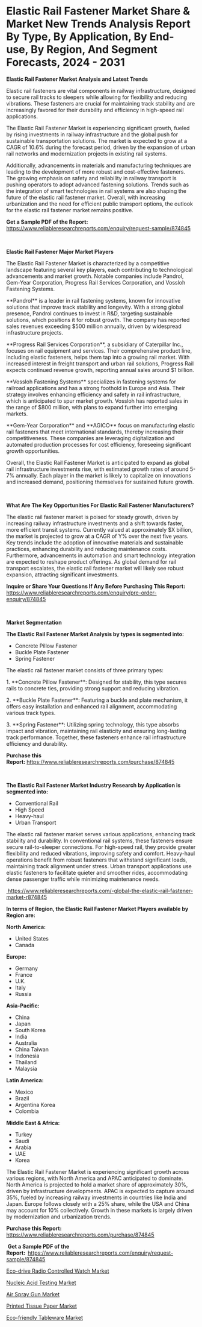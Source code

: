 <p><h1>Elastic Rail Fastener Market Share & Market New Trends Analysis Report By Type, By Application, By End-use, By Region, And Segment Forecasts, 2024 - 2031</h1></p><p><strong>Elastic Rail Fastener Market Analysis and Latest Trends</strong></p>
<p><p>Elastic rail fasteners are vital components in railway infrastructure, designed to secure rail tracks to sleepers while allowing for flexibility and reducing vibrations. These fasteners are crucial for maintaining track stability and are increasingly favored for their durability and efficiency in high-speed rail applications.</p><p>The Elastic Rail Fastener Market is experiencing significant growth, fueled by rising investments in railway infrastructure and the global push for sustainable transportation solutions. The market is expected to grow at a CAGR of 10.6% during the forecast period, driven by the expansion of urban rail networks and modernization projects in existing rail systems. </p><p>Additionally, advancements in materials and manufacturing techniques are leading to the development of more robust and cost-effective fasteners. The growing emphasis on safety and reliability in railway transport is pushing operators to adopt advanced fastening solutions. Trends such as the integration of smart technologies in rail systems are also shaping the future of the elastic rail fastener market. Overall, with increasing urbanization and the need for efficient public transport options, the outlook for the elastic rail fastener market remains positive.</p></p>
<p><strong>Get a Sample PDF of the Report:&nbsp;</strong> <a href="https://www.reliableresearchreports.com/enquiry/request-sample/874845">https://www.reliableresearchreports.com/enquiry/request-sample/874845</a></p>
<p>&nbsp;</p>
<p><strong>Elastic Rail Fastener Major Market Players</strong></p>
<p><p>The Elastic Rail Fastener Market is characterized by a competitive landscape featuring several key players, each contributing to technological advancements and market growth. Notable companies include Pandrol, Gem-Year Corporation, Progress Rail Services Corporation, and Vossloh Fastening Systems.</p><p>**Pandrol** is a leader in rail fastening systems, known for innovative solutions that improve track stability and longevity. With a strong global presence, Pandrol continues to invest in R&D, targeting sustainable solutions, which positions it for robust growth. The company has reported sales revenues exceeding $500 million annually, driven by widespread infrastructure projects.</p><p>**Progress Rail Services Corporation**, a subsidiary of Caterpillar Inc., focuses on rail equipment and services. Their comprehensive product line, including elastic fasteners, helps them tap into a growing rail market. With increased interest in freight transport and urban rail solutions, Progress Rail expects continued revenue growth, reporting annual sales around $1 billion.</p><p>**Vossloh Fastening Systems** specializes in fastening systems for railroad applications and has a strong foothold in Europe and Asia. Their strategy involves enhancing efficiency and safety in rail infrastructure, which is anticipated to spur market growth. Vossloh has reported sales in the range of $800 million, with plans to expand further into emerging markets.</p><p>**Gem-Year Corporation** and **AGICO** focus on manufacturing elastic rail fasteners that meet international standards, thereby increasing their competitiveness. These companies are leveraging digitalization and automated production processes for cost efficiency, foreseeing significant growth opportunities.</p><p>Overall, the Elastic Rail Fastener Market is anticipated to expand as global rail infrastructure investments rise, with estimated growth rates of around 5-7% annually. Each player in the market is likely to capitalize on innovations and increased demand, positioning themselves for sustained future growth.</p></p>
<p>&nbsp;</p>
<p><strong>What Are The Key Opportunities For Elastic Rail Fastener Manufacturers?</strong></p>
<p><p>The elastic rail fastener market is poised for steady growth, driven by increasing railway infrastructure investments and a shift towards faster, more efficient transit systems. Currently valued at approximately $X billion, the market is projected to grow at a CAGR of Y% over the next five years. Key trends include the adoption of innovative materials and sustainable practices, enhancing durability and reducing maintenance costs. Furthermore, advancements in automation and smart technology integration are expected to reshape product offerings. As global demand for rail transport escalates, the elastic rail fastener market will likely see robust expansion, attracting significant investments.</p></p>
<p><strong>Inquire or Share Your Questions If Any Before Purchasing This Report:</strong> <a href="https://www.reliableresearchreports.com/enquiry/pre-order-enquiry/874845">https://www.reliableresearchreports.com/enquiry/pre-order-enquiry/874845</a></p>
<p>&nbsp;</p>
<p><strong>Market Segmentation</strong></p>
<p><strong>The Elastic Rail Fastener Market Analysis by types is segmented into:</strong></p>
<p><ul><li>Concrete Pillow Fastener</li><li>Buckle Plate Fastener</li><li>Spring Fastener</li></ul></p>
<p><p>The elastic rail fastener market consists of three primary types: </p><p>1. **Concrete Pillow Fastener**: Designed for stability, this type secures rails to concrete ties, providing strong support and reducing vibration.</p><p>2. **Buckle Plate Fastener**: Featuring a buckle and plate mechanism, it offers easy installation and enhanced rail alignment, accommodating various track types.</p><p>3. **Spring Fastener**: Utilizing spring technology, this type absorbs impact and vibration, maintaining rail elasticity and ensuring long-lasting track performance. Together, these fasteners enhance rail infrastructure efficiency and durability.</p></p>
<p><strong>Purchase this Report:&nbsp;</strong><a href="https://www.reliableresearchreports.com/purchase/874845">https://www.reliableresearchreports.com/purchase/874845</a></p>
<p>&nbsp;</p>
<p><strong>The Elastic Rail Fastener Market Industry Research by Application is segmented into:</strong></p>
<p><ul><li>Conventional Rail</li><li>High Speed</li><li>Heavy-haul</li><li>Urban Transport</li></ul></p>
<p><p>The elastic rail fastener market serves various applications, enhancing track stability and durability. In conventional rail systems, these fasteners ensure secure rail-to-sleeper connections. For high-speed rail, they provide greater flexibility and reduced vibrations, improving safety and comfort. Heavy-haul operations benefit from robust fasteners that withstand significant loads, maintaining track alignment under stress. Urban transport applications use elastic fasteners to facilitate quieter and smoother rides, accommodating dense passenger traffic while minimizing maintenance needs.</p></p>
<p><a href="https://www.reliableresearchreports.com/-global-the-elastic-rail-fastener-market-r874845">&nbsp;https://www.reliableresearchreports.com/-global-the-elastic-rail-fastener-market-r874845</a></p>
<p><strong>In terms of Region, the Elastic Rail Fastener Market Players available by Region are:</strong></p>
<p>
    <p> <strong> North America: </strong>
        <ul>
            <li>United States</li>
            <li>Canada</li>
        </ul>
        </p> 
    <p> <strong> Europe: </strong>
        <ul>
            <li>Germany</li>
            <li>France</li>
            <li>U.K.</li>
            <li>Italy</li>
            <li>Russia</li>
        </ul>
        </p> 
    <p> <strong> Asia-Pacific: </strong>
        <ul>
            <li>China</li>
            <li>Japan</li>
            <li>South Korea</li>
            <li>India</li>
            <li>Australia</li>
            <li>China Taiwan</li>
            <li>Indonesia</li>
            <li>Thailand</li>
            <li>Malaysia</li>
        </ul>
        </p> 
    <p> <strong> Latin America: </strong>
        <ul>
            <li>Mexico</li>
            <li>Brazil</li>
            <li>Argentina Korea</li>
            <li>Colombia</li>
        </ul>
        </p> 
    <p> <strong> Middle East & Africa: </strong>
        <ul>
            <li>Turkey</li>
            <li>Saudi</li>
            <li>Arabia</li>
            <li>UAE</li>
            <li>Korea</li>
        </ul>
    </p>
    </p>
<p><p>The Elastic Rail Fastener Market is experiencing significant growth across various regions, with North America and APAC anticipated to dominate. North America is projected to hold a market share of approximately 30%, driven by infrastructure developments. APAC is expected to capture around 35%, fueled by increasing railway investments in countries like India and Japan. Europe follows closely with a 25% share, while the USA and China may account for 10% collectively. Growth in these markets is largely driven by modernization and urbanization trends.</p></p>
<p><strong>Purchase this Report: </strong><a href="https://www.reliableresearchreports.com/purchase/874845">https://www.reliableresearchreports.com/purchase/874845</a></p>
<p>&nbsp;<strong>Get a Sample PDF of the Report:&nbsp;&nbsp;</strong><a href="https://www.reliableresearchreports.com/enquiry/request-sample/874845">https://www.reliableresearchreports.com/enquiry/request-sample/874845</a></p>
<p><strong></strong></p>
<p><p><a href="https://github.com/julyju69/Market-Research-Report-List-5/blob/main/eco-drive-radio-controlled-watch-market.md">Eco-drive Radio Controlled Watch Market</a></p><p><a href="https://www.linkedin.com/pulse/nucleic-acid-testing-market-overview-regional-outlook-competitive-cuese?trackingId=D81V9A5NQhqp1akAQeOZqQ%3D%3D">Nucleic Acid Testing Market</a></p><p><a href="https://www.linkedin.com/pulse/air-spray-gun-market-trends-detailed-study-its-segmentation-3qbcc?trackingId=JkxsGMxBSneU0wA8HQT2lg%3D%3D">Air Spray Gun Market</a></p><p><a href="https://issuu.com/reportprime-2/docs/printed-tissue-paper-market-size-20_3645a0e09cff78">Printed Tissue Paper Market</a></p><p><a href="https://github.com/nathandecarvalho/Market-Research-Report-List-5/blob/main/eco-friendly-tableware-market.md">Eco-friendly Tableware Market</a></p></p>